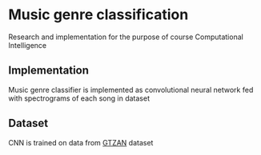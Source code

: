 # Music genre classification

Research and implementation for the purpose of course Computational Intelligence

## Implementation
Music genre classifier is implemented as convolutional neural network fed with spectrograms of each song in dataset

## Dataset
CNN is trained on data from [GTZAN](https://www.kaggle.com/datasets/andradaolteanu/gtzan-dataset-music-genre-classification) dataset
